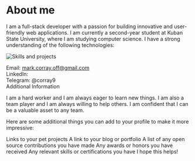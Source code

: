 # About me

I am a full-stack developer with a passion for building innovative and user-friendly web applications. I am currently a second-year student at Kuban State University, where I am studying computer science. I have a strong understanding of the following technologies:

<img alt="Skills and projects" align="center" src="/firs_page.svg">


Email: mark.corray.off@gmail.com\
LinkedIn: \
Telegram: @corray9\
Additional Information

I am a hard worker and I am always eager to learn new things. I am also a team player and I am always willing to help others. I am confident that I can be a valuable asset to any team.

Here are some additional things you can add to your profile to make it more impressive:

Links to your pet projects
A link to your blog or portfolio
A list of any open source contributions you have made
Any awards or honors you have received
Any relevant skills or certifications you have
I hope this helps!




